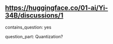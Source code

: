 ## https://huggingface.co/01-ai/Yi-34B/discussions/1

contains_question: yes

question_part: Quantization?